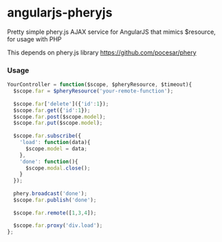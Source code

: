 angularjs-pheryjs
=================

Pretty simple phery.js AJAX service for AngularJS that mimics $resource, for usage with PHP

This depends on phery.js library https://github.com/pocesar/phery

### Usage

```js
YourController = function($scope, $pheryResource, $timeout){
  $scope.far = $pheryResource('your-remote-function');
  
  $scope.far['delete']({'id':1});
  $scope.far.get({'id':1});
  $scope.far.post($scope.model);
  $scope.far.put($scope.model);
  
  $scope.far.subscribe({
    'load': function(data){
      $scope.model = data;
    },
    'done': function(){
      $scope.modal.close();
    }
  });
  
  phery.broadcast('done');
  $scope.far.publish('done');
  
  $scope.far.remote([1,3,4]);
  
  $scope.far.proxy('div.load');
};
```
